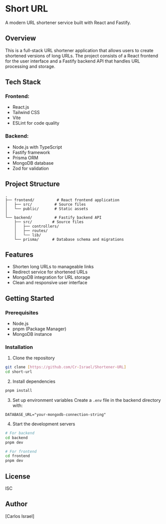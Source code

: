 # Short URL

A modern URL shortener service built with React and Fastify.

## Overview
This is a full-stack URL shortener application that allows users to create shortened versions of long URLs. The project consists of a React frontend for the user interface and a Fastify backend API that handles URL processing and storage.

## Tech Stack

### Frontend:
- React.js
- Tailwind CSS
- Vite
- ESLint for code quality

### Backend:
- Node.js with TypeScript
- Fastify framework
- Prisma ORM
- MongoDB database
- Zod for validation

## Project Structure
```
.
├── frontend/          # React frontend application
│   ├── src/          # Source files
│   └── public/       # Static assets
│
└── backend/          # Fastify backend API
    ├── src/         # Source files
    │   ├── controllers/
    │   ├── routes/
    │   └── lib/
    └── prisma/      # Database schema and migrations
```

## Features
- Shorten long URLs to manageable links
- Redirect service for shortened URLs
- MongoDB integration for URL storage
- Clean and responsive user interface

## Getting Started

### Prerequisites
- Node.js
- pnpm (Package Manager)
- MongoDB instance

### Installation

1. Clone the repository
```bash
git clone [https://github.com/Cr-Israel/Shortener-URL]
cd short-url
```

2. Install dependencies
```bash
pnpm install
```

3. Set up environment variables
Create a `.env` file in the backend directory with:
```
DATABASE_URL="your-mongodb-connection-string"
```

4. Start the development servers
```bash
# For backend
cd backend
pnpm dev

# For frontend
cd frontend
pnpm dev
```

## License
ISC

## Author
[Carlos Israel]

